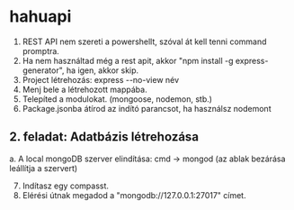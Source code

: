 # hahuapi

1. REST API nem szereti a powershellt, szóval át kell tenni command promptra.
2. Ha nem használtad még a rest apit, akkor "npm install -g express-generator", ha igen, akkor skip.
3. Project létrehozás: express --no-view név
4. Menj bele a létrehozott mappába.
5. Telepíted a modulokat. (mongoose, nodemon, stb.)
6. Package.jsonba átírod az indító parancsot, ha használsz nodemont

## 2. feladat: Adatbázis létrehozása
a. A local mongoDB szerver elindítása: cmd -> mongod (az ablak bezárása leállítja a szervert)

7. Indítasz egy compasst.
8. Elérési útnak megadod a "mongodb://127.0.0.1:27017" címet.
